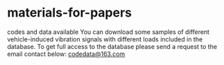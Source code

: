 # materials-for-papers
codes and data available
You can download some samples of different vehicle-induced vibration signals with different loads included in the database. 
To get full access to the database please send a request to the email contact below: codedata@163.com
